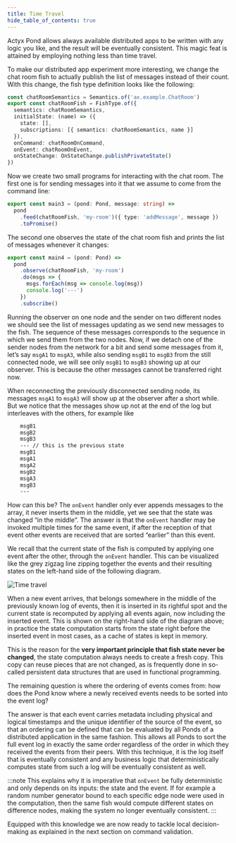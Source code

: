 ```yaml
---
title: Time Travel
hide_table_of_contents: true
---
```


Actyx Pond allows always available distributed apps to be written with any logic you like, and the result will be eventually consistent.
This magic feat is attained by employing nothing less than time travel.

To make our distributed app experiment more interesting, we change the chat room fish to actually publish the list of messages instead of their count.
With this change, the fish type definition looks like the following:

```typescript
const chatRoomSemantics = Semantics.of('ax.example.ChatRoom')
export const chatRoomFish = FishType.of({
  semantics: chatRoomSemantics,
  initialState: (name) => ({
    state: [],
    subscriptions: [{ semantics: chatRoomSemantics, name }]
  }),
  onCommand: chatRoomOnCommand,
  onEvent: chatRoomOnEvent,
  onStateChange: OnStateChange.publishPrivateState()
})
```

Now we create two small programs for interacting with the chat room.
The first one is for sending messages into it that we assume to come from the command line:

```typescript
export const main3 = (pond: Pond, message: string) =>
  pond
    .feed(chatRoomFish, 'my-room')({ type: 'addMessage', message })
    .toPromise()
```

The second one observes the state of the chat room fish and prints the list of messages whenever it changes:

```typescript
export const main4 = (pond: Pond) =>
  pond
    .observe(chatRoomFish, 'my-room')
    .do(msgs => {
      msgs.forEach(msg => console.log(msg))
      console.log('---')
    })
    .subscribe()
```

Running the observer on one node and the sender on two different nodes we should see the list of messages updating as we send new messages to the fish.
The sequence of these messages corresponds to the sequence in which we send them from the two nodes.
Now, if we detach one of the sender nodes from the network for a bit and send some messages from it, let’s say `msgA1` to `msgA3`, while also sending `msgB1` to `msgB3` from the still connected node, we will see only `msgB1` to `msgB3` showing up at our observer.
This is because the other messages cannot be transferred right now.

When reconnecting the previously disconnected sending node, its messages `msgA1` to `msgA3` will show up at the observer after a short while.
But we notice that the messages show up not at the end of the log but interleaves with the others, for example like

```bash
    msgB1
    msgB2
    msgB3
    --- // this is the previous state
    msgB1
    msgA1
    msgA2
    msgB2
    msgA3
    msgB3
    ---
```

How can this be?
The `onEvent` handler only ever appends messages to the array, it never inserts them in the middle, yet we see that the state was changed “in the middle”.
The answer is that the `onEvent` handler may be invoked multiple times for the same event, if after the reception of that event other events are received that are sorted “earlier” than this event.

We recall that the current state of the fish is computed by applying one event after the other, through the `onEvent` handler.
This can be visualized like the grey zigzag line zipping together the events and their resulting states on the left-hand side of the following diagram.

![Time travel](/images/pond/time-travel.png)

When a new event arrives, that belongs somewhere in the middle of the previously known log of events, then it is inserted in its rightful spot and the current state is recomputed by applying all events again, now including the inserted event.
This is shown on the right-hand side of the diagram above; in practice the state computation starts from the state right before the inserted event in most cases, as a cache of states is kept in memory.

This is the reason for the **very important principle that fish state never be changed**, the state computation always needs to create a fresh copy.
This copy can reuse pieces that are not changed, as is frequently done in so-called persistent data structures that are used in functional programming.

The remaining question is where the ordering of events comes from: how does the Pond know where a newly received events needs to be sorted into the event log?

The answer is that each event carries metadata including physical and logical timestamps and the unique identifier of the source of the event, so that an ordering can be defined that can be evaluated by all Ponds of a distributed application in the same fashion.
This allows all Ponds to sort the full event log in exactly the same order regardless of the order in which they received the events from their peers.
With this technique, it is the log itself that is eventually consistent and any business logic that deterministically computes state from such a log will be eventually consistent as well.

:::note
This explains why it is imperative that `onEvent` be fully deterministic and only depends on its inputs: the state and the event. If for example a random number generator bound to each specific edge node were used in the computation, then the same fish would compute different states on difference nodes, making the system no longer eventually consistent.
:::

Equipped with this knowledge we are now ready to tackle local decision-making as explained in the next section on command validation.
